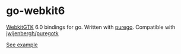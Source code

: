 # go-webkit6

[WebkitGTK](https://webkitgtk.org/) 6.0 bindings for go. Written with [purego](https://github.com/ebitengine/purego). Compatible with [jwijenbergh/puregotk](https://github.com/jwijenbergh/puregotk)

[See example](https://github.com/sunaipa5/go-webkit6/tree/main/examples/simple)
